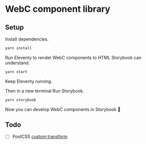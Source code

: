 # WebC component library

## Setup

Install dependencies.

```sh
yarn install
```

Run Eleventy to render WebC components to HTML Storybook can understand.

```sh
yarn start
```

Keep Eleventy running.

Then in a new terminal Run Storybook.

```sh
yarn storybook
```

Now you can develop WebC components in Storybook 🎉

## Todo

- [ ] PostCSS [custom transform](https://github.com/11ty/webc#custom-transforms)
